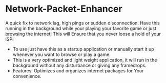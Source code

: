 # Network-Packet-Enhancer
A quick fix to network lag, high pings or sudden disconnection. Have this running in the background while your playing your favorite game or just browsing the internet! This will Ensure that you never loose a hold of your ISP!

* To use just have this as a startup application or manually start it up whenever you want to browse or play a game.
* This is a very optimized and light weight application, it will run in the background without any disturbance or giving any framedrops.
* Features: Optimizes and organizes internet packages for Your convenience.
